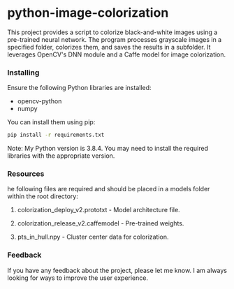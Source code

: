 # python-image-colorization

This project provides a script to colorize black-and-white images using a pre-trained neural network. The program processes grayscale images in a specified folder, colorizes them, and saves the results in a subfolder. It leverages OpenCV's DNN module and a Caffe model for image colorization.

### Installing

Ensure the following Python libraries are installed:

- opencv-python
- numpy

You can install them using pip:

```bash
pip install -r requirements.txt
```

Note: My Python version is 3.8.4. You may need to install the required libraries with the appropriate version.

### Resources

he following files are required and should be placed in a models folder within the root directory:

1. colorization_deploy_v2.prototxt - Model architecture file.

2. colorization_release_v2.caffemodel - Pre-trained weights.

3. pts_in_hull.npy - Cluster center data for colorization.

### Feedback

If you have any feedback about the project, please let me know. I am always looking for ways to improve the user experience.
